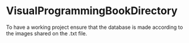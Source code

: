# VisualProgrammingBookDirectory
To have a working project ensure that the database is made according to the images shared on the .txt file.
